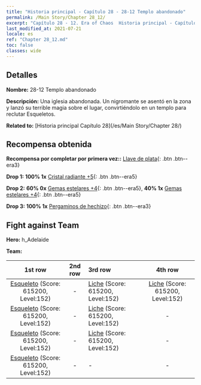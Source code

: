 ```yaml
---
title: "Historia principal - Capítulo 28 - 28-12 Templo abandonado"
permalink: /Main Story/Chapter 28_12/
excerpt: "Capítulo 28 - 12. Era of Chaos  Historia principal - Capítulo 28_12. 28-12 Templo abandonado"
last_modified_at: 2021-07-21
locale: es
ref: "Chapter 28_12.md"
toc: false
classes: wide
---
```


## Detalles

 **Nombre:** 28-12 Templo abandonado

 **Descripción:** Una iglesia abandonada. Un nigromante se asentó en la zona y lanzó su terrible magia sobre el lugar, convirtiéndolo en un templo para reclutar Esqueletos.

 **Related to:** [Historia principal Capítulo 28](/es/Main Story/Chapter 28/)

## Recompensa obtenida

 **Recompensa por completar por primera vez::** [Llave de plata](/ItemsES/con_693/){: .btn .btn--era3}

 **Drop 1:** **100% 1x** [Cristal radiante +5](/ItemsES/mat_101/){: .btn .btn--era5}

 **Drop 2:** **60% 0x** [Gemas estelares +4](/ItemsES/mat_93/){: .btn .btn--era5}, **40% 1x** [Gemas estelares +4](/ItemsES/mat_93/){: .btn .btn--era5}

 **Drop 3:** **100% 1x** [Pergaminos de hechizo](/ItemsES/con_694/){: .btn .btn--era3}


## Fight against Team
 **Hero:** h_Adelaide

 **Team:**


  | 1st row | 2nd row | 3rd row | 4th row |
  |:----:|:----:|:----|:----:|
  | [Esqueleto](/es/units/Skeleton/) (Score: 615200, Level:152)  | - | [Liche](/es/units/Lich/) (Score: 615200, Level:152)  | [Liche](/es/units/Lich/) (Score: 615200, Level:152)  |
  | [Esqueleto](/es/units/Skeleton/) (Score: 615200, Level:152)  | - | [Liche](/es/units/Lich/) (Score: 615200, Level:152)  | - |
  | [Esqueleto](/es/units/Skeleton/) (Score: 615200, Level:152)  | - | [Liche](/es/units/Lich/) (Score: 615200, Level:152)  | - |
  | [Esqueleto](/es/units/Skeleton/) (Score: 615200, Level:152)  | - | - | - |


